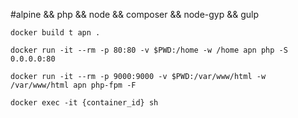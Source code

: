 #alpine && php && node && composer && node-gyp && gulp

```shell
docker build t apn .

docker run -it --rm -p 80:80 -v $PWD:/home -w /home apn php -S 0.0.0.0:80

docker run -it --rm -p 9000:9000 -v $PWD:/var/www/html -w /var/www/html apn php-fpm -F

docker exec -it {container_id} sh
```
